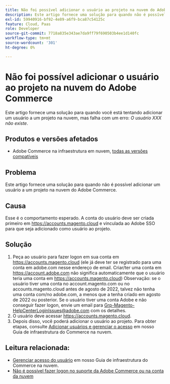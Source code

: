 ```yaml
---
title: Não foi possível adicionar o usuário ao projeto na nuvem do Adobe Commerce
description: Este artigo fornece uma solução para quando não é possível adicionar um usuário a um projeto na nuvem do Adobe Commerce.
exl-id: 59940916-bf92-4e89-a6f9-bca87c54125c
feature: Cloud, Paas
role: Developer
source-git-commit: 7718a835e343ae7da9ff79f690503b4ee1d140fc
workflow-type: tm+mt
source-wordcount: '301'
ht-degree: 0%

---
```


# Não foi possível adicionar o usuário ao projeto na nuvem do Adobe Commerce

Este artigo fornece uma solução para quando você está tentando adicionar um usuário a um projeto na nuvem, mas falha com um erro: *O usuário XXX não existe*.

## Produtos e versões afetados

* Adobe Commerce na infraestrutura em nuvem, [todas as versões compatíveis](https://magento.com/sites/default/files/magento-software-lifecycle-policy.pdf)

## Problema

Este artigo fornece uma solução para quando não é possível adicionar um usuário a um projeto na nuvem do Adobe Commerce.

## Causa

Esse é o comportamento esperado. A conta do usuário deve ser criada primeiro em https://accounts.magento.cloud e vinculada ao Adobe SSO para que seja adicionado como usuário ao projeto.

## Solução

1. Peça ao usuário para fazer logon em sua conta em https://accounts.magento.cloud (ele já deve ter se registrado para uma conta em adobe.com nesse endereço de email. Criar/ter uma conta em https://account.adobe.com não significa automaticamente que o usuário teria uma conta em https://accounts.magento.cloud) Observação: se o usuário tiver uma conta no account.magento.com ou no accounts.magento.cloud antes de agosto de 2022, talvez não tenha uma conta com/no adobe.com, a menos que a tenha criado em agosto de 2022 ou posterior. Se o usuário tiver uma conta Adobe e não conseguir fazer logon, envie um email para [Grp-Magento-HelpCenterLoginIssues@adobe.com](mailto:Grp-Magento-HelpCenterLoginIssues@adobe.com) com os detalhes.
1. O usuário deve acessar https://accounts.magento.cloud.
1. Depois disso, você poderá adicionar o usuário ao projeto. Para obter etapas, consulte [Adicionar usuários e gerenciar o acesso](https://experienceleague.adobe.com/docs/commerce-cloud-service/user-guide/project/user-access.html#add-users-and-manage-access) em nosso Guia de infraestrutura do Commerce na nuvem.

## Leitura relacionada:

* [Gerenciar acesso do usuário](https://experienceleague.adobe.com/docs/commerce-cloud-service/user-guide/project/user-access.html) em nosso Guia de infraestrutura do Commerce na nuvem.
* [Não é possível fazer logon no suporte da Adobe Commerce ou na conta da nuvem](https://experienceleague.adobe.com/docs/commerce-knowledge-base/kb/troubleshooting/miscellaneous/unable-to-log-in-to-support-or-cloud-project.html)
